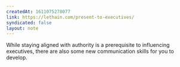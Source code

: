 ```yaml
---
createdAt: 1611075278077
link: https://lethain.com/present-to-executives/
syndicated: false
layout: note
---
```


While staying aligned with authority is a prerequisite to influencing executives, there are also some new communication skills for you to develop.
